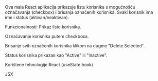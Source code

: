 Ova mala React aplikacija prikazuje listu korisnika s mogućnošću označavanja (checkbox) i brisanja označenih korisnika. Svaki korisnik ima ime i status (aktivan/neaktivan).

Funkcionalnosti:
Prikaz liste korisnika.

Označavanje korisnika putem checkboxa.

Brisanje svih označenih korisnika klikom na dugme "Delete Selected".

Status korisnika prikazan kao "Active" ili "Inactive".

Korištene tehnologije
React (useState hook)

JSX
